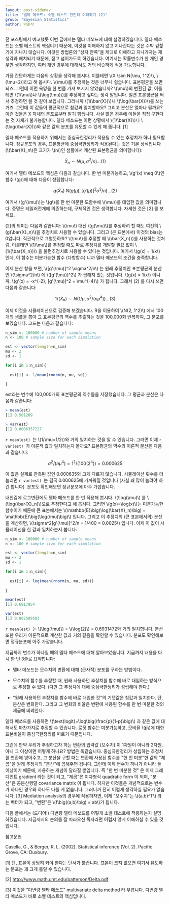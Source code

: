 ```yaml
---
layout: post-sidenav
title: "델타 메쏘드: 소벨 테스트 완전히 이해하기 (2)"
group: "Bayesian Statistics"
author: 박준석
---
```


전 포스팅에서 예고했듯 이번 글에서는 델타 메쏘드에 대해 설명하겠습니다. 델타 메쏘드는 소벨 테스트의 핵심이기 때문에, 이것을 이해하지 않고 지나간다는 것은 수박 겉핥기에 지나지 않습니다. 이것은 방법론의 "상자 안쪽"을 제대로 이해하고 지나가자는 제 생각과 배치되기 때문에, 짚고 넘어가도록 하겠습니다. 여기서는 확률변수가 한 개인 경우만 생각하지만, 여러 개인 경우에 대해서도 거의 비슷하게 적용 가능합니다.

가장 간단하게는 다음의 상황을 생각해 봅시다. 이를테면 \\(X \sim N(\mu, 1^2)\\), \\(\mu=2\\)라고 해 봅시다. \\(\mu\\)를 추정하는 것은 너무나 쉽습니다. 표본평균을 쓰면 되죠. 그런데 이런 욕망을 한 번쯤 가져 보시지 않았습니까? \\(\mu\\)의 변환된 값, 이를테면 \\(1/\mu\\)나 \\(\log(\mu)\\)를 추정하고 싶다는 생각 말입니다. 일견 표본평균을 써서 추정하면 될 것 같이 보입니다. 그러니까 \\(1\(\bar{X})\\)나 \\(\log(\bar{X})\\)를 쓰는거죠. 그런데 이 값들이 평균적으로 참값과 일치할까요? 그리고 분산은 얼마나 될까요? 이런 것들은 X 자체의 분포로부터 알기 힘듭니다. 사실 많은 경우에 이들을 직접 구한다는 것 자체가 불가능합니다. 델타 메쏘드는 이런 상황에서 \\(1/\bar{X}\\)나 \\(\log(\bar{X})\\)와 같은 값의 분포를 유도할 수 있게 해 줍니다. [1]

델타 메쏘드를 적용하기 위해서는 중심극한정리가 적용될 수 있는 추정치가 하나 필요합니다. 정규분포의 경우, 표본평균에 중심극한정리가 적용된다는 것은 기본 상식입니다 (\\(\bar{X}_n\\)은 크기가 \\(n\\)인 샘플에서 계산된 표본평균을 의미합니다):

$$\bar{X}_n \sim N(\mu, \sigma^2/n) ... (1)$$

여기서 델타 메쏘드의 핵심은 다음과 같습니다. 한 번 미분가능하고, \\(g'(x) \neq 0\\)인 함수 \\(g\\)에 대해 다음이 성립합니다:

$$g(\bar{X}_n) ~ N(g(\mu), [g'(\mu)]^2\sigma^2/n) ... (2)$$

여기서 \\(g'(\mu)\\)는 \\(g\\)를 한 번 미분한 도함수에 \\(\mu\\)를 대입한 값을 의미합니다. 증명은 테일러전개에 의존하는데, 구체적인 것은 생략합니다. 자세한 것은 [2] 를 보세요.

(2)의 의미는 다음과 같습니다: \\(\mu\\) 대신 \\(g(\mu)\\)를 추정하려 할 때도 여전히 \\(g(\bar{X}_n)\\)을 추정치로 사용할 수 있습니다. 그리고 (큰 표본에서) 이것의 bias는 0입니다. 직관적으로 그럴듯하죠? \\(\mu\\)를 추정할 때 \\(\bar{X_n}\\)를 사용하는 것처럼, 이를테면 \\(1/\mu\\)를 추정할 때도 따로 추정치를 개발할 필요 없이 \\(1/(\bar{X_n})\\) 을 불편추정치로 사용할 수 있다는 것입니다. 여기서 \\(g(x) = 1/x\\) 인데, 이 함수는 미분가능한 함수 (다항함수) 니까 델타 메쏘드의 조건을 충족합니다. 

이제 분산 항을 보면, \\([g'(\mu)]^2 \sigma^2/n\\) 는 원래 추정치인 표본평균의 분산인 \\(\sigma^2/n\\) 에 \\([g'(\mu)]^2\\) 가 곱해져 있는 것입니다. \\(g(x) = 1/x\\) 이니까, \\(g'(x) = -x^{-2}, [g'(\mu)]^2 = \mu^{-4}\\) 가 됩니다. 그래서 (2) 를 다시 쓰면 다음과 같습니다:

$$1/(\bar{X}_n) \sim N(1/\mu, \sigma^2/(n\mu^4)) ... (3)$$

이제 이것을 시뮬레이션으로 검증해 보겠습니다. R을 이용하여 \\(N(2, 1^2)\\) 에서 100개의 샘플을 뽑아 그 표본평균의 역수를 추출하는 것을 100,000회 반복하여, 그 분포를 보겠습니다. 코드는 다음과 같습니다:

```r
n_sim <- 100000 # number of sample means
n <- 100 # sample size for each simulation

est <- vector(length=n_sim)
mu <- 2
sd <- 1

for(i in 1:n_sim){
  
  est[i] <- 1/mean(rnorm(n, mu, sd))

}
```

est라는 변수에 100,000개의 표본평균의 역수들을 저장했습니다. 그 평균과 분산은 다음과 같습니다:

```r
> mean(est)
[1] 0.501209

> var(est)
[1] 0.0006357227
```

```r mean(est) ```는 \\(1/\mu=1/2\\)와 거의 일치하는 것을 알 수 있습니다. 그러면 이제 ```r var(est) ```가 이론적 값과 일치하는지 볼까요? 표본평균의 역수의 이론적 분산은 다음과 같습니다:

$$\sigma^2/(n\mu^4) = 1^2/(100(2^4)) = 0.000625$$

이 값은 실제로 관측된 값인 0.000635와 크게 다르지 않습니다. 시뮬레이션 횟수를 더 늘리면 ```r var(est) ```는 결국 0.000625에 가까워질 것입니다 (사실 꽤 많이 늘려야 하긴 합니다). 분포도 확인해보면 정규분포에 아주 가깝습니다.

내친김에 로그변환에도 델타 메쏘드를 한 번 적용해 봅시다. \\(\log(\mu)\\) 를 \\(\log(\bar{X}_n)\\)으로 추정한다고 해 봅시다. 그러면 \\(g(x)=\log(x)\\)는 미분가능한 함수이기 때문에 큰 표본에서는 \\(\mathbb{E}\big(\log(\bar{X}_n)\big) = \mathbb{E}\big(\log(\mu)\big)\\) 입니다. 그리고 이 추정치의 (큰 표본에서의) 분산을 계산하면, \\(\sigma^2[g'(\mu)]^2/n = 1/400 = 0.0025\\) 입니다. 이제 이 값이 시뮬레이션을 한 값과 일치하는지 봅니다:

```r
n_sim <- 100000 # number of sample means
n <- 100 # sample size for each simulation

est <- vector(length=n_sim)
mu <- 2
sd <- 1

for(i in 1:n_sim){
  
  est[i] <- log(mean(rnorm(n, mu, sd)))
  
}

mean(est)
[1] 0.6917954

var(est)
[1] 0.002509503
```

```r mean(est) ```는 \\(\log(\mu)\\) = \\(\log(2)\\) = 0.6931472와 거의 일치합니다. 분산 또한 우리가 이론적으로 계산한 값과 거의 같음을 확인할 수 있습니다. 분포도 확인해보면 정규분포에 아주 가깝습니다.

지금까지 변수가 하나일 때의 델타 메쏘드에 대해 알아보았습니다. 지금까지 내용을 다시 한 번 3줄로 요약합니다:

- 델타 메쏘드는 모수치의 변환에 대해 (근사적) 분포를 구하는 방법이다.

- 모수치의 함수를 추정할 때, 원래 사용하던 추정치를 함수에 바로 대입하는 방식으로 추정할 수 있다. (다만 그 추정치에 대해 중심극한정리가 성립해야 한다.)

- "원래 사용하던 추정치를 함수에 바로 대입한 것"의 기댓값은 참값과 일치한다. 단, 분산은 변화한다. 그리고 그 변화의 비율은 변환에 사용된 함수를 한 번 미분한 것의 제곱에 비례한다.

델타 메쏘드를 사용하면 \\(\text{logit}=\log\big(\frac{p}{1-p}\big)\\) 과 같은 값에 대해서도 마찬가지로 추정할 수 있습니다. 로짓 함수는 미분가능하고, 모비율 \\(p\\)에 대한 표본비율이 중심극한정리를 따르기 때문입니다. 

그런데 만약 우리가 추정하고자 하는 변환의 입력값 (모수치) 이 1차원이 아니라 2차원, 아니 그 이상이면 어떻게 하나요? 방법은 똑같습니다. 중심극한정리가 성립하는 추정치를 변환에 넣어주고, 그 분산을 구할 때는 변환에 사용된 함수를 "한 번 미분"한 값의 "제곱"을 원래 추정치의 "분산"에 곱해주면 됩니다. 그런데 이제 변수가 하나가 아니라 둘 이상이기 때문에, 사용하는 개념이 달라질 뿐입니다. 즉 "한 번 미분한 것" 은 이제 그래디언트 gradient 라는 것이 되고, "제곱"은 이차형식 quadratic form 이 되며, "분산"은 공분산행렬 covariance matrix 이 됩니다. 하지만 이것들은 개념적으로는 변수가 하나인 경우와 하나도 다를 게 없습니다. 그러니까 전혀 어렵게 생각하실 필요가 없습니다. [3] Mediation analysis의 경우에 적용하자면, 이제 "모수치"는 \\((a,b)^T\\) 라는 벡터가 되고, "변환"은 \\(f\big((a,b)\big) = ab\\)가 됩니다.

다음 글에서는 (드디어!) 다변량 델타 메쏘드를 어떻게 소벨 테스트에 적용하는지 설명하겠습니다. 지금까지의 논의를 잘 따라오신 독자라면 어렵지 않게 이해하실 수 있을 것입니다.

참고문헌

Casella, G., & Berger, R. L. (2002). Statistical inference (Vol. 2). Pacific Grove, CA: Duxbury.

[1] 단, 표본이 상당히 커야 한다는 단서가 붙습니다. 표본이 크지 않으면 여기서 유도하는 분포는 꽤 크게 틀릴 수 있습니다.

[2] http://www.math.umt.edu/patterson/Delta.pdf

[3] 이것을 "다변량 델타 메쏘드" multivariate delta method 라 부릅니다. 다변량 델타 메쏘드가 바로 소벨 테스트의 핵심입니다.
